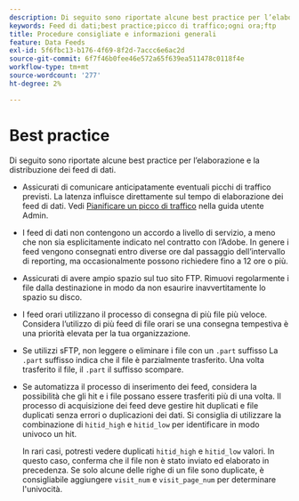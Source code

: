 ```yaml
---
description: Di seguito sono riportate alcune best practice per l’elaborazione e la distribuzione dei feed di dati.
keywords: Feed di dati;best practice;picco di traffico;ogni ora;ftp
title: Procedure consigliate e informazioni generali
feature: Data Feeds
exl-id: 5f6fbc13-b176-4f69-8f2d-7accc6e6ac2d
source-git-commit: 6f7f46b0fee46e572a65f639ea511478c0118f4e
workflow-type: tm+mt
source-wordcount: '277'
ht-degree: 2%

---
```


# Best practice

Di seguito sono riportate alcune best practice per l’elaborazione e la distribuzione dei feed di dati.

* Assicurati di comunicare anticipatamente eventuali picchi di traffico previsti. La latenza influisce direttamente sul tempo di elaborazione dei feed di dati. Vedi [Pianificare un picco di traffico](/help/admin/admin/c-manage-report-suites/c-edit-report-suites/c-traffic-management/t-traffic-schedule-spike.md) nella guida utente Admin.

* I feed di dati non contengono un accordo a livello di servizio, a meno che non sia esplicitamente indicato nel contratto con l’Adobe. In genere i feed vengono consegnati entro diverse ore dal passaggio dell’intervallo di reporting, ma occasionalmente possono richiedere fino a 12 ore o più.

* Assicurati di avere ampio spazio sul tuo sito FTP. Rimuovi regolarmente i file dalla destinazione in modo da non esaurire inavvertitamente lo spazio su disco.

* I feed orari utilizzano il processo di consegna di più file più veloce. Considera l’utilizzo di più feed di file orari se una consegna tempestiva è una priorità elevata per la tua organizzazione.

* Se utilizzi sFTP, non leggere o eliminare i file con un `.part` suffisso La `.part` suffisso indica che il file è parzialmente trasferito. Una volta trasferito il file, il `.part` il suffisso scompare.

* Se automatizza il processo di inserimento dei feed, considera la possibilità che gli hit e i file possano essere trasferiti più di una volta. Il processo di acquisizione dei feed deve gestire hit duplicati e file duplicati senza errori o duplicazioni dei dati. Si consiglia di utilizzare la combinazione di `hitid_high` e `hitid_low` per identificare in modo univoco un hit.

   In rari casi, potresti vedere duplicati `hitid_high` e `hitid_low` valori. In questo caso, conferma che il file non è stato inviato ed elaborato in precedenza. Se solo alcune delle righe di un file sono duplicate, è consigliabile aggiungere `visit_num` e `visit_page_num` per determinare l&#39;univocità.
